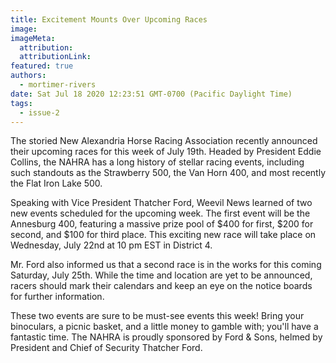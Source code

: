 ```yaml
---
title: Excitement Mounts Over Upcoming Races
image:
imageMeta:
  attribution:
  attributionLink:
featured: true
authors: 
  - mortimer-rivers
date: Sat Jul 18 2020 12:23:51 GMT-0700 (Pacific Daylight Time)
tags:
  - issue-2
---
```


The storied New Alexandria Horse Racing Association recently announced their 
upcoming races for this week of July 19th. Headed by President Eddie Collins, 
the NAHRA has a long history of stellar racing events, including such standouts 
as the Strawberry 500, the Van Horn 400, and most recently the Flat Iron Lake 500. 

Speaking with Vice President Thatcher Ford, Weevil News learned of two new events 
scheduled for the upcoming week. The first event will be the Annesburg 400, featuring 
a massive prize pool of $400 for first, $200 for second, and $100 for third place. 
This exciting new race will take place on Wednesday, July 22nd at 10 pm EST in District 4.

Mr. Ford also informed us that a second race is in the works for this coming 
Saturday, July 25th. While the time and location are yet to be announced, racers 
should mark their calendars and keep an eye on the notice boards for further information.

These two events are sure to be must-see events this week! Bring your binoculars, 
a picnic basket, and a little money to gamble with; you'll have a fantastic time. 
The NAHRA is proudly sponsored by Ford & Sons, helmed by President and Chief of Security 
Thatcher Ford.
